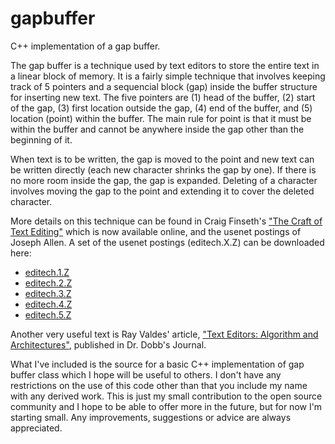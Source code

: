 gapbuffer
=========

C++ implementation of a gap buffer.

The gap buffer is a technique used by text editors to store the entire text in a linear block of memory. It is a fairly simple technique that involves keeping track of 5 pointers and a sequencial block (gap) inside the buffer structure for inserting new text. The five pointers are (1) head of the buffer, (2) start of the gap, (3) first location outside the gap, (4) end of the buffer, and (5) location (point) within the buffer. The main rule for point is that it must be within the buffer and cannot be anywhere inside the gap other than the beginning of it.

When text is to be written, the gap is moved to the point and new text can be written directly (each new character shrinks the gap by one). If there is no more room inside the gap, the gap is expanded. Deleting of a character involves moving the gap to the point and extending it to cover the deleted character.

More details on this technique can be found in Craig Finseth's ["The Craft of Text Editing"](http://www.finseth.com/craft/) which is now available online, and the usenet postings of Joseph Allen. A set of the usenet postings (editech.X.Z) can be downloaded here:

  - [editech.1.Z](http://www.lazyhacker.com/editech.1.Z)
  - [editech.2.Z](http://www.lazyhacker.com/editech.2.Z)
  - [editech.3.Z](http://www.lazyhacker.com/editech.3.Z)
  - [editech.4.Z](http://www.lazyhacker.com/editech.4.Z)
  - [editech.5.Z](http://www.lazyhacker.com/editech.5.Z)

Another very useful text is Ray Valdes' article, ["Text Editors: Algorithm and Architectures"](http://www.drdobbs.com/architecture-and-design/text-editors-algorithms-and-architecture/184408975), published in Dr. Dobb's Journal.

What I've included is the source for a basic C++ implementation of gap buffer class which I hope will be useful to others. I don't have any restrictions on the use of this code other than that you include my name with any derived work. This is just my small contribution to the open source community and I hope to be able to offer more in the future, but for now I'm starting small. Any improvements, suggestions or advice are always appreciated.
